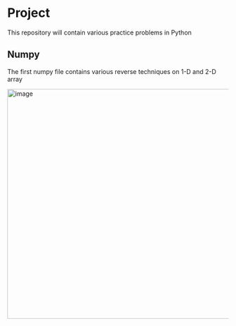 # Project
This repository will contain various practice problems in Python

## Numpy
The first numpy file contains various reverse techniques on 1-D and 2-D array

<img width="785" height="522" alt="image" src="https://github.com/user-attachments/assets/d25bfed1-e424-4ca2-8896-32987311ecdc" />

